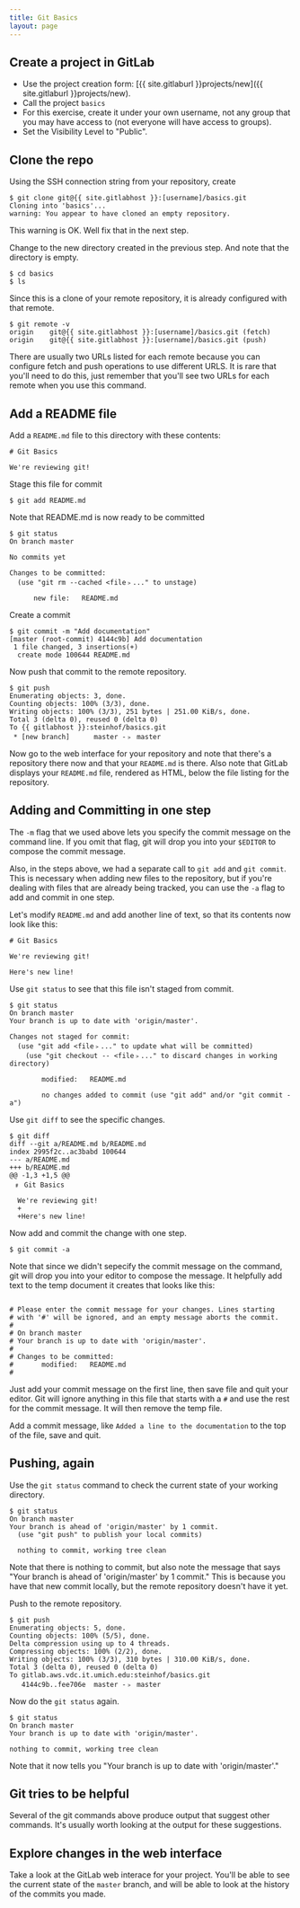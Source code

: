 ```yaml
---
title: Git Basics
layout: page
---
```


## Create a project in GitLab
  - Use the project creation form: [{{ site.gitlaburl }}projects/new]({{ site.gitlaburl }}projects/new).
  - Call the project `basics`
  - For this exercise, create it under your own username, not any group that you may have access to (not everyone will have access to groups).
  - Set the Visibility Level to "Public".

## Clone the repo

Using the SSH connection string from your repository, create

```terminal
$ git clone git@{{ site.gitlabhost }}:[username]/basics.git
Cloning into 'basics'...
warning: You appear to have cloned an empty repository.
```

This warning is OK. Well fix that in the next step.

Change to the new directory created in the previous step. And note that the directory is empty.

```terminal
$ cd basics
$ ls
```

Since this is a clone of your remote repository, it is already configured with that remote.

```terminal
$ git remote -v
origin    git@{{ site.gitlabhost }}:[username]/basics.git (fetch)
origin    git@{{ site.gitlabhost }}:[username]/basics.git (push)
```

There are usually two URLs listed for each remote because you can configure fetch and push operations to use different URLS. It is rare that you'll need to do this, just remember that you'll see two URLs for each remote when you use this command.

## Add a README file

Add a `README.md` file to this directory with these contents:

```
# Git Basics

We're reviewing git!
```

Stage this file for commit

```terminal
$ git add README.md
```

Note that README.md is now ready to be committed

```terminal
$ git status
On branch master

No commits yet

Changes to be committed:
  (use "git rm --cached <file﹥..." to unstage)

      new file:   README.md
```

Create a commit

```terminal
$ git commit -m "Add documentation"
[master (root-commit) 4144c9b] Add documentation
 1 file changed, 3 insertions(+)
  create mode 100644 README.md
```

Now push that commit to the remote repository.

```terminal
$ git push
Enumerating objects: 3, done.
Counting objects: 100% (3/3), done.
Writing objects: 100% (3/3), 251 bytes | 251.00 KiB/s, done.
Total 3 (delta 0), reused 0 (delta 0)
To {{ gitlabhost }}:steinhof/basics.git
 * [new branch]      master -﹥ master
```

Now go to the web interface for your repository and note that there's a repository there now and that your `README.md` is there. Also note that GitLab displays your `README.md` file, rendered as HTML, below the file listing for the repository.

## Adding and Committing in one step

The `-m` flag that we used above lets you specify the commit message on the command line. If you omit that flag, git will drop you into your `$EDITOR` to compose the commit message.

Also, in the steps above, we had a separate call to `git add` and `git commit`. This is necessary when adding new files to the repository, but if you're dealing with files that are already being tracked, you can use the `-a` flag to add and commit in one step.

Let's modify `README.md` and add another line of text, so that its contents now look like this:

```
# Git Basics

We're reviewing git!

Here's new line!
```

Use `git status` to see that this file isn't staged from commit.

```terminal
$ git status
On branch master
Your branch is up to date with 'origin/master'.

Changes not staged for commit:
  (use "git add <file﹥..." to update what will be committed)
    (use "git checkout -- <file﹥..." to discard changes in working directory)

        modified:   README.md

        no changes added to commit (use "git add" and/or "git commit -a")
```

Use `git diff` to see the specific changes.

```terminal
$ git diff
diff --git a/README.md b/README.md
index 2995f2c..ac3babd 100644
--- a/README.md
+++ b/README.md
@@ -1,3 +1,5 @@
 ﹟ Git Basics

  We're reviewing git!
  +
  +Here's new line!
```

Now add and commit the change with one step.

```terminal
$ git commit -a
```

Note that since we didn't sepecify the commit message on the command, git will drop you into your editor to compose the message. It helpfully add text to the temp document it creates that looks like this:

```

# Please enter the commit message for your changes. Lines starting
# with '#' will be ignored, and an empty message aborts the commit.
#
# On branch master
# Your branch is up to date with 'origin/master'.
#
# Changes to be committed:
#       modified:   README.md
#
```

Just add your commit message on the first line, then save file and quit your editor. Git will ignore anything in this file that starts with a `#` and use the rest for the commit message. It will then remove the temp file.

Add a commit message, like `Added a line to the documentation` to the top of the file, save and quit.

## Pushing, again

Use the `git status` command to check the current state of your working directory.

```terminal
$ git status
On branch master
Your branch is ahead of 'origin/master' by 1 commit.
  (use "git push" to publish your local commits)

  nothing to commit, working tree clean
```

Note that there is nothing to commit, but also note the message that says "Your branch is ahead of 'origin/master' by 1 commit." This is because you have that new commit locally, but the remote repository doesn't have it yet.

Push to the remote repository.

```terminal
$ git push
Enumerating objects: 5, done.
Counting objects: 100% (5/5), done.
Delta compression using up to 4 threads.
Compressing objects: 100% (2/2), done.
Writing objects: 100% (3/3), 310 bytes | 310.00 KiB/s, done.
Total 3 (delta 0), reused 0 (delta 0)
To gitlab.aws.vdc.it.umich.edu:steinhof/basics.git
   4144c9b..fee706e  master -﹥ master
```

Now do the `git status` again.

```terminal
$ git status
On branch master
Your branch is up to date with 'origin/master'.

nothing to commit, working tree clean
```

Note that it now tells you "Your branch is up to date with 'origin/master'."

## Git tries to be helpful

Several of the git commands above produce output that suggest other commands. It's usually worth looking at the output for these suggestions.

## Explore changes in the web interface

Take a look at the GitLab web interace for your project. You'll be able to see the current state of the `master` branch, and will be able to look at the history of the commits you made.
